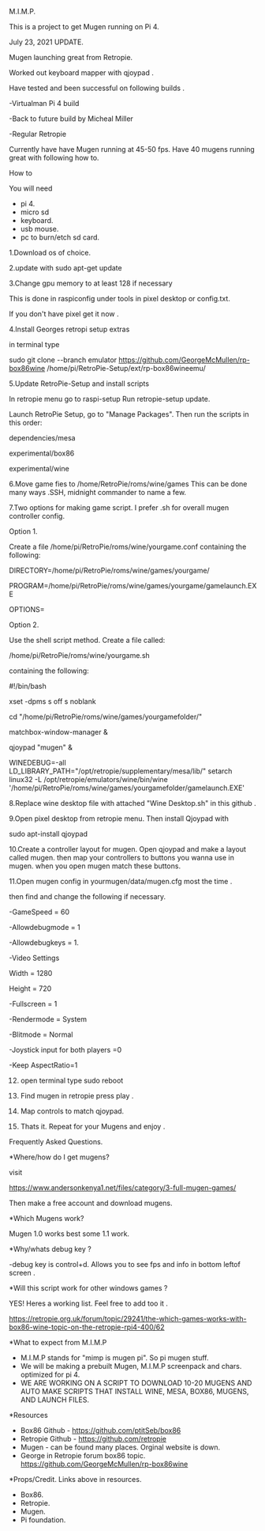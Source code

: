 M.I.M.P.

This is a project to get Mugen running on Pi 4.

July 23, 2021 UPDATE.

Mugen launching great from Retropie. 

Worked out keyboard mapper with qjoypad .

Have tested and been successful on following builds .

-Virtualman Pi 4 build 

-Back to future build by Micheal Miller 

-Regular Retropie 

Currently have have Mugen running at 45-50 fps. 
Have 40 mugens running great with following how to.

How to 

You will need 
- pi 4.
- micro sd 
- keyboard.
- usb mouse.
- pc to burn/etch sd card. 


1.Download os of choice.

2.update with
sudo apt-get update

3.Change gpu memory to at least 128 if necessary

This is done in raspiconfig under tools in pixel desktop or config.txt.

If you don't have pixel get it now .

4.Install Georges retropi setup extras

in terminal type

sudo git clone --branch emulator https://github.com/GeorgeMcMullen/rp-box86wine /home/pi/RetroPie-Setup/ext/rp-box86wineemu/ 

5.Update RetroPie-Setup and install scripts 

In retropie menu go to raspi-setup
Run retropie-setup update. 

Launch RetroPie Setup, go to "Manage Packages".
Then run the scripts in this order:

dependencies/mesa

experimental/box86

experimental/wine

6.Move game fies to /home/RetroPie/roms/wine/games
This can be done many ways .SSH, midnight commander to name a few.

7.Two options for making game script. I prefer .sh for overall mugen controller config.

Option 1.

Create a file /home/pi/RetroPie/roms/wine/yourgame.conf 
containing the following:

DIRECTORY=/home/pi/RetroPie/roms/wine/games/yourgame/

PROGRAM=/home/pi/RetroPie/roms/wine/games/yourgame/gamelaunch.EXE

OPTIONS=

Option 2.

Use the shell script method. Create a file called:

/home/pi/RetroPie/roms/wine/yourgame.sh 

containing the following:

#!/bin/bash

xset -dpms s off s noblank

cd "/home/pi/RetroPie/roms/wine/games/yourgamefolder/"

matchbox-window-manager &

qjoypad "mugen" &

WINEDEBUG=-all LD_LIBRARY_PATH="/opt/retropie/supplementary/mesa/lib/" setarch linux32 -L /opt/retropie/emulators/wine/bin/wine '/home/pi/RetroPie/roms/wine/games/yourgamefolder/gamelaunch.EXE'


8.Replace wine desktop file with attached "Wine Desktop.sh" in this github . 

9.Open pixel desktop from retropie menu. Then install Qjoypad with

sudo apt-install qjoypad 

10.Create a controller layout for mugen. 
Open qjoypad and make a layout called mugen. then map your controllers to buttons you wanna use in mugen. when you open mugen match these buttons.

11.Open mugen config in yourmugen/data/mugen.cfg most the time .

then find and change the following if necessary.

-GameSpeed = 60 

-Allowdebugmode = 1

-Allowdebugkeys = 1.    

-Video Settings

Width = 1280

Height = 720

-Fullscreen = 1

-Rendermode = System

-Blitmode = Normal 

-Joystick input for both players =0 

-Keep AspectRatio=1

12. open terminal type  sudo reboot 

13. Find mugen in retropie press play .

14. Map controls to match qjoypad.

15. Thats it. Repeat for your Mugens and enjoy . 

Frequently Asked Questions.


*Where/how do I get mugens?

visit 

https://www.andersonkenya1.net/files/category/3-full-mugen-games/

Then make a free account and download mugens. 

*Which Mugens work? 

Mugen 1.0 works best some 1.1 work.


*Why/whats debug key ?

-debug key is control+d. Allows you to see fps and info in bottom leftof screen .


*Will this script work for other windows games ?

YES! Heres a working list. Feel free to add too it .

https://retropie.org.uk/forum/topic/29241/the-which-games-works-with-box86-wine-topic-on-the-retropie-rpi4-400/62



*What to expect from M.I.M.P
- M.I.M.P stands for "mimp is mugen pi". So pi mugen stuff.
- We will be making a prebuilt Mugen, M.I.M.P screenpack and chars. optimized for pi 4.
- WE ARE WORKING ON A SCRIPT TO DOWNLOAD 10-20 MUGENS AND AUTO MAKE SCRIPTS THAT INSTALL WINE, MESA, BOX86, MUGENS, AND LAUNCH FILES.

*Resources
- Box86 Github - https://github.com/ptitSeb/box86
- Retropie Github - https://github.com/retropie
- Mugen - can be found many places. Orginal website is down.
- George in Retropie forum box86 topic. https://github.com/GeorgeMcMullen/rp-box86wine



*Props/Credit. Links above in resources. 
- Box86.       
- Retropie.   
- Mugen.    
- Pi foundation.

